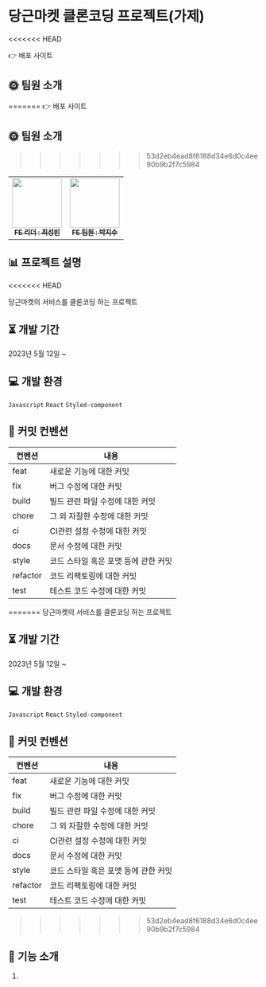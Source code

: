 # 당근마켓 클론코딩 프로젝트(가제)

<<<<<<< HEAD

👉 배포 사이트

## &#127774; 팀원 소개

=======
👉 배포 사이트

## &#127774; 팀원 소개

> > > > > > > 53d2eb4ead8f6188d34e6d0c4ee90b9b2f7c5984

<table>
  <tbody>
    <tr>
      <td align="center"><a href="https://github.com/sbchoi5451"><img src="https://avatars.githubusercontent.com/u/128361874?v=4" width="100px;" alt=""/><br /><sub><b>FE 리더 : 최성빈</b></sub></a><br /></td>
      <td align="center"><a href="https://github.com/amisu1203"><img src="https://avatars.githubusercontent.com/u/93499095?v=4" width="100px;" alt=""/><br /><sub><b>FE 팀원 : 박지수</b></sub></a><br /></td>
    </tr>
  </tbody>
</table>

## 📊 프로젝트 설명

<<<<<<< HEAD

당근마켓의 서비스를 클론코딩 하는 프로젝트

## ⏳ 개발 기간

2023년 5월 12일 ~

## 💻 개발 환경

`Javascript` `React` `Styled-component`

## &#128172; 커밋 컨벤션

| 컨벤션   | 내용                                 |
| -------- | ------------------------------------ |
| feat     | 새로운 기능에 대한 커밋              |
| fix      | 버그 수정에 대한 커밋                |
| build    | 빌드 관련 파일 수정에 대한 커밋      |
| chore    | 그 외 자잘한 수정에 대한 커밋        |
| ci       | CI관련 설정 수정에 대한 커밋         |
| docs     | 문서 수정에 대한 커밋                |
| style    | 코드 스타일 혹은 포맷 등에 관한 커밋 |
| refactor | 코드 리팩토링에 대한 커밋            |
| test     | 테스트 코드 수정에 대한 커밋         |

=======
당근마켓의 서비스를 클론코딩 하는 프로젝트

## ⏳ 개발 기간

2023년 5월 12일 ~

## 💻 개발 환경

`Javascript` `React` `Styled-component`

## &#128172; 커밋 컨벤션

| 컨벤션   | 내용                                 |
| -------- | ------------------------------------ |
| feat     | 새로운 기능에 대한 커밋              |
| fix      | 버그 수정에 대한 커밋                |
| build    | 빌드 관련 파일 수정에 대한 커밋      |
| chore    | 그 외 자잘한 수정에 대한 커밋        |
| ci       | CI관련 설정 수정에 대한 커밋         |
| docs     | 문서 수정에 대한 커밋                |
| style    | 코드 스타일 혹은 포맷 등에 관한 커밋 |
| refactor | 코드 리팩토링에 대한 커밋            |
| test     | 테스트 코드 수정에 대한 커밋         |

> > > > > > > 53d2eb4ead8f6188d34e6d0c4ee90b9b2f7c5984

## 🔎 기능 소개

1.
